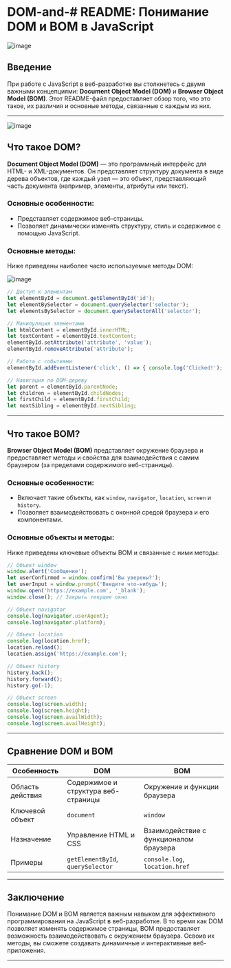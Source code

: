 # DOM-and-# README: Понимание DOM и BOM в JavaScript

![image](https://github.com/user-attachments/assets/7d3a8232-5602-4dc6-bb38-de2e428fc26f)

## Введение
При работе с JavaScript в веб-разработке вы столкнетесь с двумя важными концепциями: **Document Object Model (DOM)** и **Browser Object Model (BOM)**. Этот README-файл предоставляет обзор того, что это такое, их различия и основные методы, связанные с каждым из них.

---

![image](https://github.com/user-attachments/assets/a8c86777-cd8e-4b4e-bff7-6c0563d0e72f)

## Что такое DOM?
**Document Object Model (DOM)** — это программный интерфейс для HTML- и XML-документов. Он представляет структуру документа в виде дерева объектов, где каждый узел — это объект, представляющий часть документа (например, элементы, атрибуты или текст).

### Основные особенности:
- Представляет содержимое веб-страницы.
- Позволяет динамически изменять структуру, стиль и содержимое с помощью JavaScript.

### Основные методы:
Ниже приведены наиболее часто используемые методы DOM:


![image](https://github.com/user-attachments/assets/b36ba42b-17a1-4267-af09-bf27b032d4ee)


```javascript
// Доступ к элементам
let elementById = document.getElementById('id');
let elementBySelector = document.querySelector('selector'); 
let elementsBySelector = document.querySelectorAll('selector'); 

// Манипуляция элементами
let htmlContent = elementById.innerHTML;
let textContent = elementById.textContent; 
elementById.setAttribute('attribute', 'value');
elementById.removeAttribute('attribute'); 

// Работа с событиями
elementById.addEventListener('click', () => { console.log('Clicked!'); });

// Навигация по DOM-дереву
let parent = elementById.parentNode; 
let children = elementById.childNodes; 
let firstChild = elementById.firstChild; 
let nextSibling = elementById.nextSibling;
```

---

## Что такое BOM?
**Browser Object Model (BOM)** представляет окружение браузера и предоставляет методы и свойства для взаимодействия с самим браузером (за пределами содержимого веб-страницы).

### Основные особенности:
- Включает такие объекты, как `window`, `navigator`, `location`, `screen` и `history`.
- Позволяет взаимодействовать с оконной средой браузера и его компонентами.

### Основные объекты и методы:
Ниже приведены ключевые объекты BOM и связанные с ними методы:

```javascript
// Объект window
window.alert('Сообщение'); 
let userConfirmed = window.confirm('Вы уверены?');
let userInput = window.prompt('Введите что-нибудь');
window.open('https://example.com', '_blank');
window.close(); // Закрыть текущее окно

// Объект navigator
console.log(navigator.userAgent);
console.log(navigator.platform);

// Объект location
console.log(location.href);
location.reload(); 
location.assign('https://example.com'); 

// Объект history
history.back(); 
history.forward(); 
history.go(-1); 

// Объект screen
console.log(screen.width); 
console.log(screen.height); 
console.log(screen.availWidth); 
console.log(screen.availHeight);
```

---

## Сравнение DOM и BOM
| Особенность         | DOM                                  | BOM                                  |
|---------------------|--------------------------------------|--------------------------------------|
| Область действия    | Содержимое и структура веб-страницы | Окружение и функции браузера         |
| Ключевой объект     | `document`                          | `window`                             |
| Назначение          | Управление HTML и CSS               | Взаимодействие с функционалом браузера |
| Примеры             | `getElementById`, `querySelector`   | `console.log`, `location.href` |

---

## Заключение
Понимание DOM и BOM является важным навыком для эффективного программирования на JavaScript в веб-разработке. В то время как DOM позволяет изменять содержимое страницы, BOM предоставляет возможность взаимодействовать с окружением браузера. Освоив их методы, вы сможете создавать динамичные и интерактивные веб-приложения.

---

